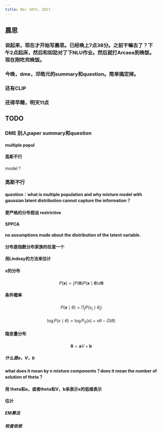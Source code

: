 ```yaml
---
title: Mar 10th, 2021
---
```


## 晨思
### 说起来，现在才开始写晨思。已经晚上7点38分。之前干嘛去了？下午2点起床，然后和如劼对了下NLU作业。然后就打Arcaea到晚饭。现在刚吃完晚饭。
### 今晚，dme，邓皓元的summary和question。简单搞定掉。
### 还有CLIP
### 还得早睡，明天11点
## TODO
### DME 别人paper summary和question
#### multiple popul
#### 高斯不行
 model？
### 高斯不行
#### question：what is multiple population and why mixture model with gaussian latent distribution cannot capture the information？
#### 更严格的分布假设 restrictive
#### SPPCA
#### no assumptions made about the distribution of the latent variable.
#### 分布是指数分布家族的任意一个
#### 用Lindsay的方法来估计
#### x的分布
#####
$$
P(\mathbf{x})=\int P(\boldsymbol{\theta}) P(\mathbf{x} \mid \boldsymbol{\theta}) d \boldsymbol{\theta}
$$
#### 条件概率
#####
$$
P(\mathbf{x} \mid \theta)=\prod_{j} P\left(x_{j} \mid \theta_{j}\right)
$$
#####
$$
\log P(x \mid \theta)=\log P_{0}(x)+x \theta-G(\theta)
$$
#### 隐变量分布
#####
$$
\boldsymbol{\theta}=\mathbf{a} V+\mathbf{b}
$$
##### 什么是a，V，b
#### what does it mean by n mixture components？does it mean the number of solution of theta？
#### 用 theta和a，或者theta和V，b来表示x的低维表示
#### 估计
##### EM算法
##### 检查收敛
#####
